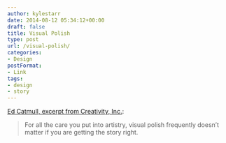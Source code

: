 ```yaml
---
author: kylestarr
date: 2014-08-12 05:34:12+00:00
draft: false
title: Visual Polish
type: post
url: /visual-polish/
categories:
- Design
postFormat:
- Link
tags:
- design
- story
---
```


[Ed Catmull, excerpt from Creativity, Inc.](https://itunes.apple.com/WebObjects/MZStore.woa/wa/viewBook?id=733503589):


<blockquote>For all the care you put into artistry, visual polish frequently doesn’t matter if you are getting the story right.</blockquote>
